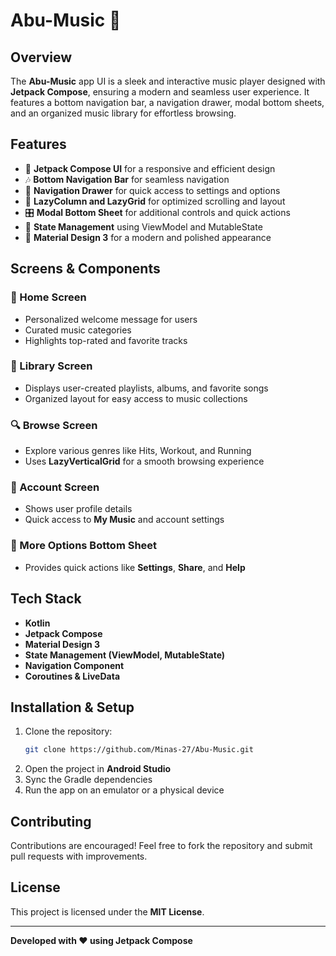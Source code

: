 # Abu-Music 🎵

## Overview
The **Abu-Music** app UI is a sleek and interactive music player designed with **Jetpack Compose**, ensuring a modern and seamless user experience. It features a bottom navigation bar, a navigation drawer, modal bottom sheets, and an organized music library for effortless browsing.

## Features
- 🚀 **Jetpack Compose UI** for a responsive and efficient design
- 🎶 **Bottom Navigation Bar** for seamless navigation
- 📂 **Navigation Drawer** for quick access to settings and options
- 📜 **LazyColumn and LazyGrid** for optimized scrolling and layout
- 🎛️ **Modal Bottom Sheet** for additional controls and quick actions
- 🔄 **State Management** using ViewModel and MutableState
- 🌙 **Material Design 3** for a modern and polished appearance

## Screens & Components
### 🎵 Home Screen
- Personalized welcome message for users
- Curated music categories
- Highlights top-rated and favorite tracks

### 📂 Library Screen
- Displays user-created playlists, albums, and favorite songs
- Organized layout for easy access to music collections

### 🔍 Browse Screen
- Explore various genres like Hits, Workout, and Running
- Uses **LazyVerticalGrid** for a smooth browsing experience

### 👤 Account Screen
- Shows user profile details
- Quick access to **My Music** and account settings

### 📜 More Options Bottom Sheet
- Provides quick actions like **Settings**, **Share**, and **Help**

## Tech Stack
- **Kotlin**
- **Jetpack Compose**
- **Material Design 3**
- **State Management (ViewModel, MutableState)**
- **Navigation Component**
- **Coroutines & LiveData**

## Installation & Setup
1. Clone the repository:
   ```sh
   git clone https://github.com/Minas-27/Abu-Music.git
   ```
2. Open the project in **Android Studio**
3. Sync the Gradle dependencies
4. Run the app on an emulator or a physical device

## Contributing
Contributions are encouraged! Feel free to fork the repository and submit pull requests with improvements.

## License
This project is licensed under the **MIT License**.

---
**Developed with ❤️ using Jetpack Compose**
